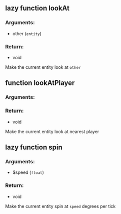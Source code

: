 ## lazy function lookAt
### Arguments:
- other (`entity`)
### Return:
- void


Make the current entity look at `other`

## function lookAtPlayer
### Arguments:

### Return:
- void


Make the current entity look at nearest player

## lazy function spin
### Arguments:
- $speed (`float`)
### Return:
- void


Make the current entity spin at `speed` degrees per tick


